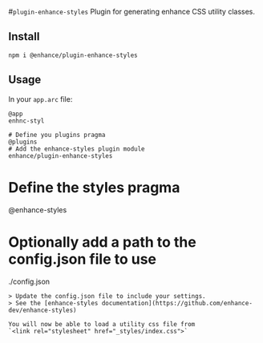 #`plugin-enhance-styles`
Plugin for generating enhance CSS utility classes.

## Install
`npm i @enhance/plugin-enhance-styles`

## Usage
In your `app.arc` file:
``` architect
@app
enhnc-styl

# Define you plugins pragma
@plugins
# Add the enhance-styles plugin module
enhance/plugin-enhance-styles
```

# Define the styles pragma
@enhance-styles
# Optionally add a path to the config.json file to use
./config.json
``` 
> Update the config.json file to include your settings.
> See the [enhance-styles documentation](https://github.com/enhance-dev/enhance-styles)

You will now be able to load a utility css file from 
`<link rel="stylesheet" href="_styles/index.css">`